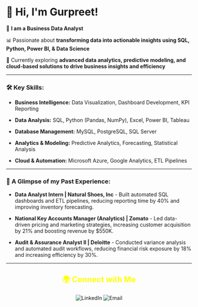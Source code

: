 # 👋 Hi, I'm Gurpreet!

🎯 **I am a Business Data Analyst**  

📊 Passionate about **transforming data into actionable insights using SQL, Python, Power BI, & Data Science**  

🚀 Currently exploring **advanced data analytics, predictive modeling, and cloud-based solutions to drive business insights and efficiency**  

---

### 🛠 **Key Skills:**

- **Business Intelligence:** Data Visualization, Dashboard Development, KPI Reporting
  
- **Data Analysis:** SQL, Python (Pandas, NumPy), Excel, Power BI, Tableau
  
- **Database Management:** MySQL, PostgreSQL, SQL Server
  
- **Analytics & Modeling:** Predictive Analytics, Forecasting, Statistical Analysis
  
- **Cloud & Automation:** Microsoft Azure, Google Analytics, ETL Pipelines  

---

### 💼 **A Glimpse of my Past Experience:**

- **Data Analyst Intern | Natural Shoes, Inc** - Built automated SQL dashboards and ETL pipelines, reducing reporting time by 40% and improving inventory forecasting.
  
- **National Key Accounts Manager (Analytics) | Zomato** - Led data-driven pricing and marketing strategies, increasing customer acquisition by 21% and boosting revenue by $550K.
  
- **Audit & Assurance Analyst II | Deloitte** - Conducted variance analysis and automated audit workflows, reducing financial risk exposure by 18% and increasing efficiency by 30%.

---

## <p align="center" style="color:yellow;">🌍 Connect with Me</p>

<p align="center">
  <a href="https://www.linkedin.com/in/gurpreetchandok/" style="text-decoration: none;">
    <img src="https://img.shields.io/badge/LinkedIn-%230077B5.svg?style=for-the-badge&logo=linkedin&logoColor=white" alt="LinkedIn">
  </a>
  <a href="mailto:gurpreet.chandok21@gmail.com" style="text-decoration: none;">
    <img src="https://img.shields.io/badge/Email-%23D14836.svg?style=for-the-badge&logo=gmail&logoColor=white" alt="Email">
  </a>
</p>
